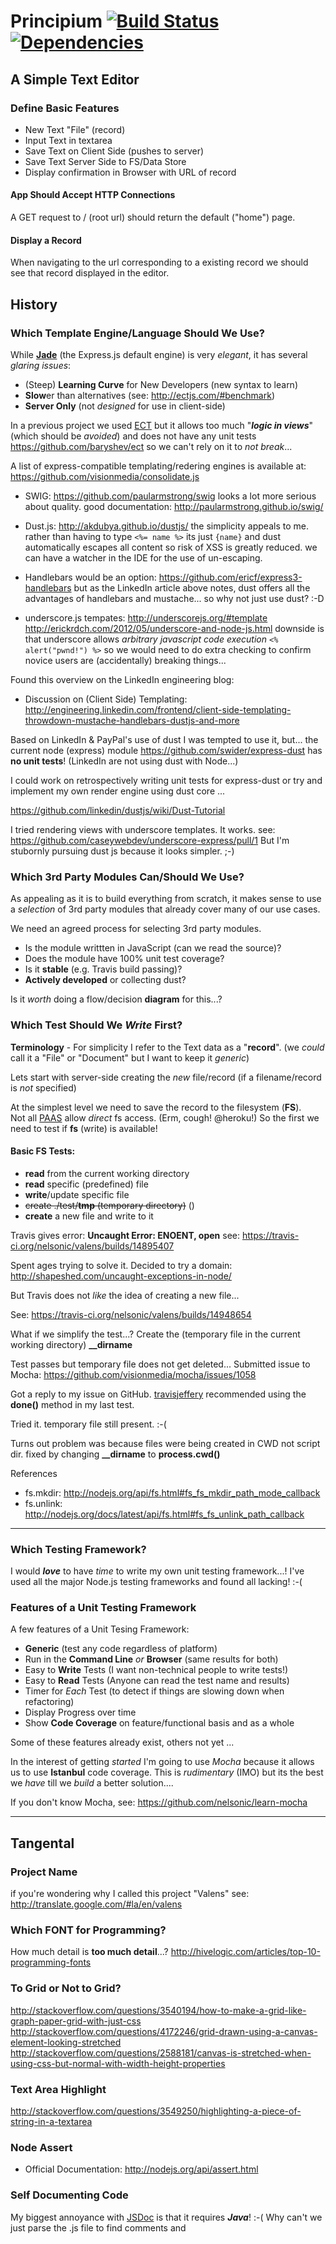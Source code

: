 # Principium [![Build Status](https://travis-ci.org/nelsonic/valens.png?branch=master)](https://travis-ci.org/nelsonic/valens) [![Dependencies](https://david-dm.org/nelsonic/valens.png)](https://david-dm.org/nelsonic/valens)

## A Simple Text Editor

### Define Basic Features

- New Text "File" (record)
- Input Text in textarea
- Save Text on Client Side (pushes to server)
- Save Text Server Side to FS/Data Store
- Display confirmation in Browser with URL of record

#### App Should Accept HTTP Connections

A GET request to / (root url) should return the default ("home") page.





#### Display a Record

When navigating to the url corresponding to a existing record we 
should see that record displayed in the editor.





## History

### Which Template Engine/Language Should We Use?

While [**Jade**](http://jade-lang.com/) (the Express.js default engine) 
is very *elegant*, it has several *glaring issues*:

- (Steep) **Learning Curve** for New Developers (new syntax to learn)
- **Slow**er than alternatives (see: http://ectjs.com/#benchmark)
- **Server Only** (not *designed* for use in client-side)

In a previous project we 
used [ECT](http://ectjs.com/) but it allows too much "***logic in views***"
(which should be *avoided*) and does not have any unit tests 
https://github.com/baryshev/ect so we can't rely on it to *not break*... 

A list of express-compatible templating/redering engines is available at:
https://github.com/visionmedia/consolidate.js

- SWIG: https://github.com/paularmstrong/swig
looks a lot more serious about quality.
good documentation: http://paularmstrong.github.io/swig/

- Dust.js: http://akdubya.github.io/dustjs/ the simplicity appeals to me.
rather than having to type `<%= name %>` its just `{name}`
and dust automatically escapes all content so risk of XSS is greatly reduced.
we can have a watcher in the IDE for the use of un-escaping.

- Handlebars would be an option: https://github.com/ericf/express3-handlebars
but as the LinkedIn article above notes, dust offers all the advantages of 
handlebars and mustache... so why not just use dust? :-D

- underscore.js tempates:
http://underscorejs.org/#template 
http://erickrdch.com/2012/05/underscore-and-node-js.html
downside is that underscore allows *arbitrary javascript code execution* 
`<% alert("pwnd!") %>` so we would need to do extra checking
to confirm novice users are (accidentally) breaking things...

Found this overview on the LinkedIn engineering blog:

- Discussion on (Client Side) Templating:
http://engineering.linkedin.com/frontend/client-side-templating-throwdown-mustache-handlebars-dustjs-and-more

Based on LinkedIn & PayPal's use of dust I was tempted to use it, but...
the current node (express) module https://github.com/swider/express-dust 
has **no unit tests**! (LinkedIn are not using dust with Node...)

I could work on retrospectively writing unit tests for express-dust
or try and implement my own render engine using dust core ...


https://github.com/linkedin/dustjs/wiki/Dust-Tutorial


I tried rendering views with underscore templates.
It works. see: https://github.com/caseywebdev/underscore-express/pull/1
But I'm stubornly pursuing dust js because it looks simpler. ;-)


### Which 3rd Party Modules Can/Should We Use?

As appealing as it is to build everything from scratch, it makes sense to use
a *selection* of 3rd party modules that already cover many of our use cases.

We need an agreed process for selecting 3rd party modules.

- Is the module writtten in JavaScript (can we read the source)?
- Does the module have 100% unit test coverage?
- Is it **stable** (e.g. Travis build passing)?
- **Actively developed** or collecting dust?

Is it *worth* doing a flow/decision **diagram** for this...?

### Which Test Should We *Write* First?

**Terminology** - For simplicity I refer to the Text data as a "**record**".
(we *could* call it a "File" or "Document" but I want to keep it *generic*)

Lets start with server-side creating the *new* file/record 
(if a filename/record is *not* specified)

At the simplest level we need to save the record to the filesystem (**FS**). 
<br />Not all [PAAS](http://en.wikipedia.org/wiki/Platform_as_a_service) allow 
*direct* fs access. (Erm, cough! @heroku!)
So the first we need to test if **fs** (write) is available!

#### Basic FS Tests:

- **read** from the current working directory
- **read** specific (predefined) file
- **write**/update specific file
- ~~create ./test/**tmp** (temporary directory)~~ ()
- **create** a new file and write to it

Travis gives error: **Uncaught Error: ENOENT, open**
see: https://travis-ci.org/nelsonic/valens/builds/14895407

Spent ages trying to solve it. Decided to try a domain:
http://shapeshed.com/uncaught-exceptions-in-node/

But Travis does not *like* the idea of creating a new file...

See: https://travis-ci.org/nelsonic/valens/builds/14948654

What if we simplify the test...?
Create the (temporary file in the current working directory) **__dirname**

Test passes but temporary file does not get deleted...
Submitted issue to Mocha: https://github.com/visionmedia/mocha/issues/1058

Got a reply to my issue on GitHub.
[travisjeffery](https://github.com/travisjeffery) recommended using the 
**done()** method in my last test.

Tried it. temporary file still present. :-(

Turns out problem was because files were being created in CWD not script dir.
fixed by changing **__dirname** to **process.cwd()**


References

- fs.mkdir: http://nodejs.org/api/fs.html#fs_fs_mkdir_path_mode_callback
- fs.unlink: http://nodejs.org/docs/latest/api/fs.html#fs_fs_unlink_path_callback


- - -

### Which Testing Framework?

I would ***love*** to have *time* to write my own unit testing framework...!
I've used all the major Node.js testing frameworks and found all lacking! :-(

### Features of a Unit Testing Framework

A few features of a Unit Tesing Framework:

- **Generic** (test any code regardless of platform)
- Run in the **Command Line** *or* **Browser** (same results for both)
- Easy to **Write** Tests (I want non-technical people to write tests!)
- Easy to **Read** Tests (Anyone can read the test name and results)
- Timer for *Each* Test (to detect if things are slowing down when refactoring)
- Display Progress over time
- Show **Code Coverage** on feature/functional basis and as a whole

Some of these features already exist, others not yet ...

In the interest of getting *started* I'm going to use *Mocha* because it allows
 us to use **Istanbul** code coverage. This is *rudimentary* (IMO) but its 
the best we *have* till we *build* a better solution.... 

If you don't know Mocha, see: https://github.com/nelsonic/learn-mocha

- - -

## Tangental 

### Project Name

if you're wondering why I called this project "Valens"
see: http://translate.google.com/#la/en/valens

### Which FONT for Programming?

How much detail is **too much detail**...?
http://hivelogic.com/articles/top-10-programming-fonts


### To Grid or Not to Grid?

http://stackoverflow.com/questions/3540194/how-to-make-a-grid-like-graph-paper-grid-with-just-css
http://stackoverflow.com/questions/4172246/grid-drawn-using-a-canvas-element-looking-stretched
http://stackoverflow.com/questions/2588181/canvas-is-stretched-when-using-css-but-normal-with-width-height-properties


### Text Area Highlight

http://stackoverflow.com/questions/3549250/highlighting-a-piece-of-string-in-a-textarea

### Node Assert

- Official Documentation: http://nodejs.org/api/assert.html

### Self Documenting Code

My biggest annoyance with [JSDoc](http://usejsdoc.org) is that 
it requires ***Java***! :-(
Why can't we just parse the .js file to find comments and 
